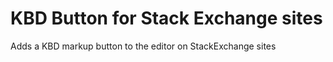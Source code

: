 KBD Button for Stack Exchange sites
===================================

Adds a KBD markup button to the editor on StackExchange sites
